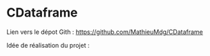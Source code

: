 # CDataframe

Lien vers le dépot Gith : https://github.com/MathieuMdg/CDataframe

Idée de réalisation du projet : 

